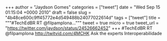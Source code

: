 
+++
author = "Jaydson Gomes"
categories = ["tweet"]
date = "Wed Sep 15 01:15:04 +0000 2010"
draft = false
slug = "4b48ce600c9ff45772e4d549488b24077022614d"
tags = ["tweet"]
title = """#TechEdBR RT @filpamplona..."""
tweet = true
micro = true
tweet_url = "https://twitter.com/jaydson/status/24526662452"
+++
#TechEdBR RT @filpamplona http://twitvid.com/4MCHK Ask the experts Interoperabilidade
